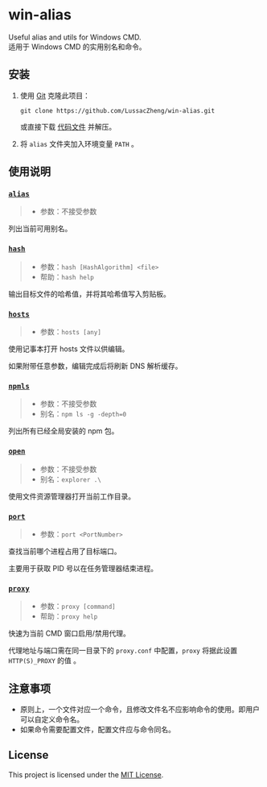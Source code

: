# win-alias

Useful alias and utils for Windows CMD.  
适用于 Windows CMD 的实用别名和命令。

## 安装

1. 使用 [Git](https://git-scm.com/) 克隆此项目：

   ```batch
   git clone https://github.com/LussacZheng/win-alias.git
   ```

   或直接下载 [代码文件](https://github.com/LussacZheng/win-alias/archive/master.zip) 并解压。

2. 将 `alias` 文件夹加入环境变量 `PATH` 。

## 使用说明

### [`alias`](alias/alias.cmd)

> - 参数：不接受参数

列出当前可用别名。

### [`hash`](alias/hash.cmd)

> - 参数：`hash [HashAlgorithm] <file>`
> - 帮助：`hash help`

输出目标文件的哈希值，并将其哈希值写入剪贴板。

### [`hosts`](alias/hosts.cmd)

> - 参数：`hosts [any]`

使用记事本打开 hosts 文件以供编辑。

如果附带任意参数，编辑完成后将刷新 DNS 解析缓存。

### [`npmls`](alias/npmls.cmd)

> - 参数：不接受参数
> - 别名：`npm ls -g -depth=0`

列出所有已经全局安装的 npm 包。  

### [`open`](alias/open.cmd)

> - 参数：不接受参数
> - 别名：`explorer .\`

使用文件资源管理器打开当前工作目录。

### [`port`](alias/port.cmd)

> - 参数：`port <PortNumber>`

查找当前哪个进程占用了目标端口。

主要用于获取 PID 号以在任务管理器结束进程。

### [`proxy`](alias/proxy.cmd)

> - 参数：`proxy [command]`
> - 帮助：`proxy help`

快速为当前 CMD 窗口启用/禁用代理。

代理地址与端口需在同一目录下的 `proxy.conf` 中配置，`proxy` 将据此设置 `HTTP(S)_PROXY` 的值 。

## 注意事项

- 原则上，一个文件对应一个命令，且修改文件名不应影响命令的使用。即用户可以自定义命令名。
- 如果命令需要配置文件，配置文件应与命令同名。

## License

This project is licensed under the [MIT License](./LICENSE).
